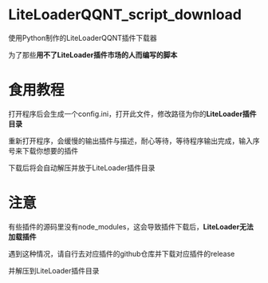 # LiteLoaderQQNT_script_download
使用Python制作的LiteLoaderQQNT插件下载器
  
为了那些**用不了LiteLoader插件市场的人而编写的脚本**
# 食用教程
打开程序后会生成一个config.ini，打开此文件，修改路径为你的**LiteLoader插件目录**
  
重新打开程序，会缓慢的输出插件与描述，耐心等待，等待程序输出完成，输入序号来下载你想要的插件
  
下载后将会自动解压并放于LiteLoader插件目录
  
# 注意
有些插件的源码里没有node_modules，这会导致插件下载后，**LiteLoader无法加载插件**
  
遇到这种情况，请自行去对应插件的github仓库并下载对应插件的release
  
并解压到LiteLoader插件目录
